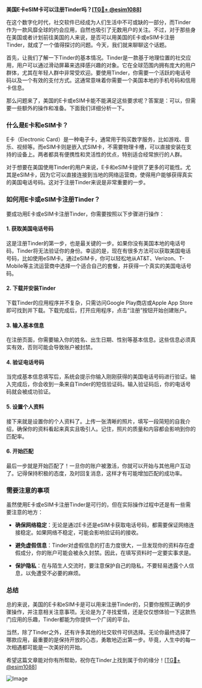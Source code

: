 **美国E卡eSIM卡可以注册Tinder吗？[[TG💪+ @esim1088](https://t.me/s/esim1088)]**

在这个数字化时代，社交软件已经成为人们生活中不可或缺的一部分，而Tinder作为一款风靡全球的约会应用，自然也吸引了无数用户的关注。不过，对于那些身在美国或者计划前往美国的人来说，是否可以用美国的E卡或eSIM卡注册Tinder，就成了一个值得探讨的问题。今天，我们就来聊聊这个话题。

首先，让我们了解一下Tinder的基本情况。Tinder是一款基于地理位置的社交应用，用户可以通过滑动屏幕来选择感兴趣的对象。它在全球范围内拥有庞大的用户群体，尤其在年轻人群中非常受欢迎。要使用Tinder，你需要一个活跃的电话号码以及一个有效的支付方式。这通常意味着你需要一个美国本地的手机号码和信用卡信息。

那么问题来了，美国的E卡或eSIM卡能不能满足这些要求呢？答案是：可以，但需要一些额外的操作和准备。下面我们详细分析一下。

### **什么是E卡和eSIM卡？**

E卡（Electronic Card）是一种电子卡，通常用于购买数字服务，比如游戏、音乐、视频等。而eSIM卡则是嵌入式SIM卡，不需要物理卡槽，可以直接安装在支持的设备上。两者都具有便携性和灵活性的优点，特别适合经常旅行的人群。

对于想要在美国使用Tinder的用户来说，E卡和eSIM卡提供了更多的可能性。尤其是eSIM卡，因为它可以直接连接到当地的网络运营商，使得用户能够获得真实的美国电话号码。这对于注册Tinder来说是非常重要的一步。

### **如何用E卡或eSIM卡注册Tinder？**

要成功用E卡或eSIM卡注册Tinder，你需要按照以下步骤进行操作：

#### **1. 获取美国电话号码**
这是注册Tinder的第一步，也是最关键的一步。如果你没有美国本地的电话号码，Tinder将无法验证你的身份。幸运的是，现在有很多方法可以获取美国电话号码，比如使用eSIM卡。通过eSIM卡，你可以轻松地从AT&T、Verizon、T-Mobile等主流运营商中选择一个适合自己的套餐，并获得一个真实的美国电话号码。

#### **2. 下载并安装Tinder**
下载Tinder的应用程序并不复杂，只需访问Google Play商店或Apple App Store即可找到并下载。下载完成后，打开应用程序，点击“注册”按钮开始创建账户。

#### **3. 输入基本信息**
在注册页面，你需要输入你的姓名、出生日期、性别等基本信息。这些信息必须真实有效，否则可能会导致账户被封禁。

#### **4. 验证电话号码**
当完成基本信息填写后，系统会提示你输入刚刚获得的美国电话号码进行验证。输入完成后，你会收到一条来自Tinder的短信验证码。输入验证码后，你的电话号码就会被成功验证。

#### **5. 设置个人资料**
接下来就是设置你的个人资料了。上传一张清晰的照片，填写一段简短的自我介绍，确保你的资料看起来真实且吸引人。记住，照片的质量和内容都会影响到你的匹配率。

#### **6. 开始匹配**
最后一步就是开始匹配了！一旦你的账户被激活，你就可以开始与其他用户互动了。记得保持积极的态度，及时回复消息，这样才有可能增加匹配的成功率。

### **需要注意的事项**

虽然使用E卡或eSIM卡注册Tinder是可行的，但在实际操作过程中还是有一些需要注意的地方：

- **确保网络稳定**：无论是通过E卡还是eSIM卡获取电话号码，都需要保证网络连接稳定。如果网络不稳定，可能会影响验证码的接收。
  
- **避免虚假信息**：Tinder对虚假信息的打击力度很大，一旦发现你的资料存在虚假成分，你的账户可能会被永久封禁。因此，在填写资料时一定要实事求是。

- **保护隐私**：在与陌生人交流时，要注意保护自己的隐私，不要轻易透露个人信息，以免遭受不必要的麻烦。

### **总结**

总的来说，美国的E卡和eSIM卡是可以用来注册Tinder的，只要你按照正确的步骤操作，并注意相关注意事项。无论是为了寻找爱情，还是仅仅想体验一下这款热门应用的乐趣，Tinder都能为你提供一个广阔的平台。

当然，除了Tinder之外，还有许多其他的社交软件可供选择。无论你最终选择了哪款应用，最重要的是保持开放的心态，勇敢地迈出第一步。毕竟，人生中的每一次相遇都可能是一次美好的开始。

希望这篇文章能对你有所帮助，祝你在Tinder上找到属于你的缘分！[[TG💪+ @esim1088](https://t.me/s/esim1088)]

![Image](https://i.postimg.cc/4NQfJmqS/Snipaste-2025-05-13-00-14-12.png)